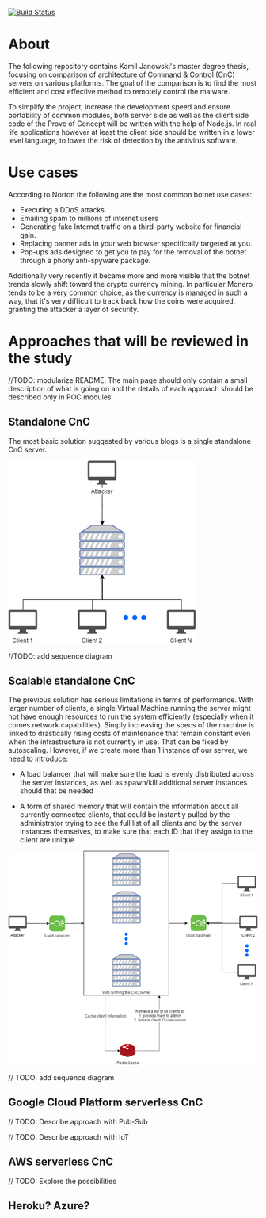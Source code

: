[![Build Status](https://travis-ci.org/kamiljano/CloudDoorThesis.svg?branch=master)](https://travis-ci.org/kamiljano/CloudDoorThesis)

# About

The following repository contains Kamil Janowski's master degree thesis, focusing on comparison of architecture
of Command & Control (CnC) servers on various platforms. The goal of the comparison is to find the most efficient
and cost effective method to remotely control the malware.

To simplify the project, increase the development speed and ensure portability of common modules,
both server side as well as the client side code of the Prove of Concept will be written
with the help of Node.js. In real life applications however at least the client side
should be written in a lower level language, to lower the risk of detection by the antivirus software.

# Use cases

According to Norton the following are the most common botnet use cases:
* Executing a DDoS attacks
* Emailing spam to millions of internet users
* Generating fake Internet traffic on a third-party website for financial gain.
* Replacing banner ads in your web browser specifically targeted at you.
* Pop-ups ads designed to get you to pay for the removal of the botnet through a phony anti-spyware package.

Additionally very recently it became more and more visible that the botnet trends slowly shift
toward the crypto currency mining. In particular Monero tends to be a very common choice, as 
the currency is managed in such a way, that it's very difficult to track back how the coins 
were acquired, granting the attacker a layer of security.

# Approaches that will be reviewed in the study

//TODO: modularize README. The main page should only contain a small description of what is going on
and the details of each approach should be described only in POC modules.

## Standalone CnC

The most basic solution suggested by various blogs is a single standalone CnC server.

![Standalone architecture](architecture/standaloneArchitecture.png "Standalone architecture")

//TODO: add sequence diagram 

## Scalable standalone CnC

The previous solution has serious limitations in terms of performance. With larger number of clients, a single
Virtual Machine running the server might not have enough resources to run the system efficiently
(especially when it comes network capabilities). Simply increasing the specs of the machine is linked to drastically
rising costs of maintenance that remain constant even when the infrastructure is not currently in use.
That can be fixed by autoscaling. However, if we create more than 1 instance of our server, we need to introduce:

* A load balancer that will make sure the load is evenly distributed across the server instances, as well as 
spawn/kill additional server instances should that be needed

* A form of shared memory that will contain the information about all currently connected clients, that could be
instantly pulled by the administrator trying to see the full list of all clients and by the server instances themselves,
to make sure that each ID that they assign to the client are unique 

![Standalone standalone architecture](architecture/standaloneArchitectureScaled.png "Standalone scalable architecture")

// TODO: add sequence diagram

## Google Cloud Platform serverless CnC

// TODO: Describe approach with Pub-Sub

// TODO: Describe approach with IoT

## AWS serverless CnC

// TODO: Explore the possibilities

## Heroku? Azure?